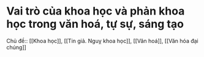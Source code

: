 # Vai trò của khoa học và phản khoa học trong văn hoá, tự sự, sáng tạo
Chủ đề:: [[Khoa học]], [[Tin giả. Nguỵ khoa học]], [[Văn hoá]], [[Văn hóa đại chúng]]
